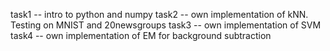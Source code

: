 task1 -- intro to python and numpy
task2 -- own implementation of kNN. Testing on MNIST and 20newsgroups
task3 -- own implementation of SVM
task4 -- own implementation of EM for background subtraction
